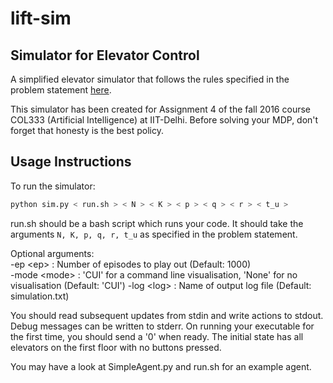 # lift-sim
## Simulator for Elevator Control

A simplified elevator simulator that follows the rules specified in the problem statement [here](http://www.cse.iitd.ac.in/~mausam/courses/col333/autumn2016/).

This simulator has been created for Assignment 4 of the fall 2016 course COL333 (Artificial Intelligence) at IIT-Delhi. Before solving your MDP, don't forget that honesty is the best policy.

## Usage Instructions

To run the simulator:
```bash 
python sim.py < run.sh > < N > < K > < p > < q > < r > < t_u >
```

run.sh should be a bash script which runs your code. It should take the arguments ```N, K, p, q, r, t_u``` as specified in the problem statement.

Optional arguments:  
-ep \<ep>     : Number of episodes to play out (Default: 1000)  
-mode \<mode> : 'CUI' for a command line visualisation, 'None' for no visualisation (Default: 'CUI')
-log \<log>   : Name of output log file (Default: simulation.txt)

You should read subsequent updates from stdin and write actions to stdout. Debug messages can be written to stderr. On running your executable for the first time, you should send a '0' when ready. The initial state has all elevators on the first floor with no buttons pressed. 

You may have a look at SimpleAgent.py and run.sh for an example agent.
